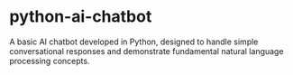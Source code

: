 # python-ai-chatbot
A basic AI chatbot developed in Python, designed to handle simple conversational responses and demonstrate fundamental natural language processing concepts.
